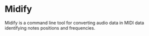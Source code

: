 # Midify

Midify is a command line tool for converting audio data in MIDI data identifying notes positions and frequencies.
